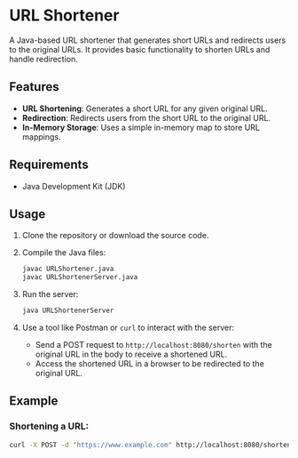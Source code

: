 # URL Shortener

A Java-based URL shortener that generates short URLs and redirects users to the original URLs. It provides basic functionality to shorten URLs and handle redirection.

## Features

- **URL Shortening**: Generates a short URL for any given original URL.
- **Redirection**: Redirects users from the short URL to the original URL.
- **In-Memory Storage**: Uses a simple in-memory map to store URL mappings.

## Requirements

- Java Development Kit (JDK)

## Usage

1. Clone the repository or download the source code.
2. Compile the Java files:
   
    ```bash
    javac URLShortener.java
    javac URLShortenerServer.java
    ```

3. Run the server:

    ```bash
    java URLShortenerServer
    ```

4. Use a tool like Postman or `curl` to interact with the server:
   - Send a POST request to `http://localhost:8080/shorten` with the original URL in the body to receive a shortened URL.
   - Access the shortened URL in a browser to be redirected to the original URL.

## Example

### Shortening a URL:
```bash
curl -X POST -d "https://www.example.com" http://localhost:8080/shorten

